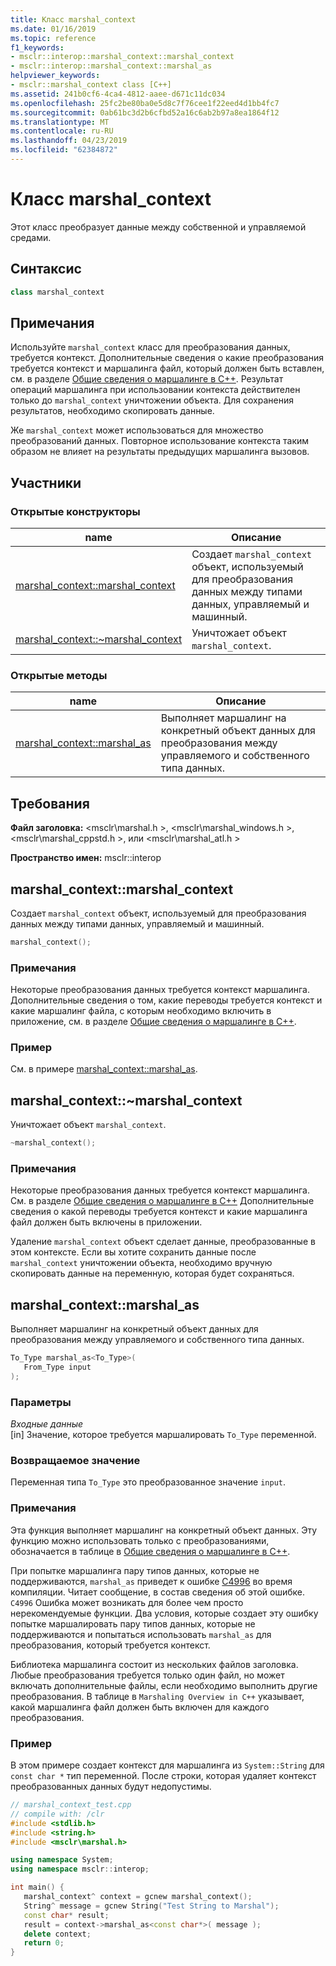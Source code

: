 ```yaml
---
title: Класс marshal_context
ms.date: 01/16/2019
ms.topic: reference
f1_keywords:
- msclr::interop::marshal_context::marshal_context
- msclr::interop::marshal_context::marshal_as
helpviewer_keywords:
- msclr::marshal_context class [C++]
ms.assetid: 241b0cf6-4ca4-4812-aaee-d671c11dc034
ms.openlocfilehash: 25fc2be80ba0e5d8c7f76cee1f22eed4d1bb4fc7
ms.sourcegitcommit: 0ab61bc3d2b6cfbd52a16c6ab2b97a8ea1864f12
ms.translationtype: MT
ms.contentlocale: ru-RU
ms.lasthandoff: 04/23/2019
ms.locfileid: "62384872"
---
```

# <a name="marshalcontext-class"></a>Класс marshal_context

Этот класс преобразует данные между собственной и управляемой средами.

## <a name="syntax"></a>Синтаксис

```cpp
class marshal_context
```

## <a name="remarks"></a>Примечания

Используйте `marshal_context` класс для преобразования данных, требуется контекст. Дополнительные сведения о какие преобразования требуется контекст и маршалинга файл, который должен быть вставлен, см. в разделе [Общие сведения о маршалинге в C++](../dotnet/overview-of-marshaling-in-cpp.md). Результат операций маршалинга при использовании контекста действителен только до `marshal_context` уничтожении объекта. Для сохранения результатов, необходимо скопировать данные.

Же `marshal_context` может использоваться для множество преобразований данных. Повторное использование контекста таким образом не влияет на результаты предыдущих маршалинга вызовов.

## <a name="members"></a>Участники

### <a name="public-constructors"></a>Открытые конструкторы

|name|Описание| 
|---------|-----------| 
|[marshal_context::marshal_context](#marshal-context)|Создает `marshal_context` объект, используемый для преобразования данных между типами данных, управляемый и машинный.| 
|[marshal_context::~marshal_context](#tilde-marshal-context)|Уничтожает объект `marshal_context`.| 

### <a name="public-methods"></a>Открытые методы

|name|Описание| 
|---------|-----------| 
|[marshal_context::marshal_as](#marshal-as)|Выполняет маршалинг на конкретный объект данных для преобразования между управляемого и собственного типа данных.| 


## <a name="requirements"></a>Требования

**Файл заголовка:** \<msclr\marshal.h >, \<msclr\marshal_windows.h >, \<msclr\marshal_cppstd.h >, или \<msclr\marshal_atl.h >

**Пространство имен:** msclr::interop

## <a name="marshal-context"></a>marshal_context::marshal_context

Создает `marshal_context` объект, используемый для преобразования данных между типами данных, управляемый и машинный.

```cpp
marshal_context();
```

### <a name="remarks"></a>Примечания

Некоторые преобразования данных требуется контекст маршалинга. Дополнительные сведения о том, какие переводы требуется контекст и какие маршалинг файла, с которым необходимо включить в приложение, см. в разделе [Общие сведения о маршалинге в C++](../dotnet/overview-of-marshaling-in-cpp.md).

### <a name="example"></a>Пример

См. в примере [marshal_context::marshal_as](../dotnet/marshal-context-marshal-as.md).


## <a name="tilde-marshal-context"></a>marshal_context::~marshal_context

Уничтожает объект `marshal_context`.

```cpp
~marshal_context();
```

### <a name="remarks"></a>Примечания

Некоторые преобразования данных требуется контекст маршалинга. См. в разделе [Общие сведения о маршалинге в C++](../dotnet/overview-of-marshaling-in-cpp.md) Дополнительные сведения о какой переводы требуется контекст и какие маршалинга файл должен быть включены в приложении.

Удаление `marshal_context` объект сделает данные, преобразованные в этом контексте. Если вы хотите сохранить данные после `marshal_context` уничтожении объекта, необходимо вручную скопировать данные на переменную, которая будет сохраняться.

## <a name="marshal-as"></a>marshal_context::marshal_as

Выполняет маршалинг на конкретный объект данных для преобразования между управляемого и собственного типа данных.

```cpp
To_Type marshal_as<To_Type>(
   From_Type input
);
```

### <a name="parameters"></a>Параметры

*Входные данные*<br/>
[in] Значение, которое требуется маршалировать `To_Type` переменной.

### <a name="return-value"></a>Возвращаемое значение

Переменная типа `To_Type` это преобразованное значение `input`.

### <a name="remarks"></a>Примечания

Эта функция выполняет маршалинг на конкретный объект данных. Эту функцию можно использовать только с преобразованиями, обозначается в таблице в [Общие сведения о маршалинге в C++](../dotnet/overview-of-marshaling-in-cpp.md).

При попытке маршалинга пару типов данных, которые не поддерживаются, `marshal_as` приведет к ошибке [C4996](../error-messages/compiler-warnings/compiler-warning-level-3-c4996.md) во время компиляции. Читает сообщение, в состав сведения об этой ошибке. `C4996` Ошибка может возникать для более чем просто нерекомендуемые функции. Два условия, которые создает эту ошибку попытке маршалировать пару типов данных, которые не поддерживаются и попытаться использовать `marshal_as` для преобразования, который требуется контекст.

Библиотека маршалинга состоит из нескольких файлов заголовка. Любые преобразования требуется только один файл, но может включать дополнительные файлы, если необходимо выполнить другие преобразования. В таблице в `Marshaling Overview in C++` указывает, какой маршалинга файл должен быть включен для каждого преобразования.

### <a name="example"></a>Пример

В этом примере создает контекст для маршалинга из `System::String` для `const char *` тип переменной. После строки, которая удаляет контекст преобразованных данных будут недопустимы.

```cpp
// marshal_context_test.cpp
// compile with: /clr
#include <stdlib.h>
#include <string.h>
#include <msclr\marshal.h>

using namespace System;
using namespace msclr::interop;

int main() {
   marshal_context^ context = gcnew marshal_context();
   String^ message = gcnew String("Test String to Marshal");
   const char* result;
   result = context->marshal_as<const char*>( message );
   delete context;
   return 0;
}
```